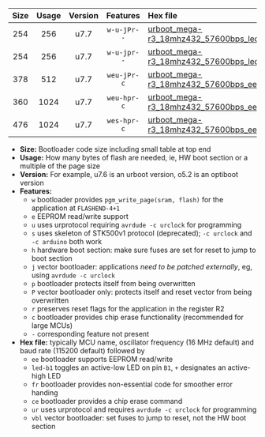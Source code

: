 |Size|Usage|Version|Features|Hex file|
|:-:|:-:|:-:|:-:|:--|
|254|256|u7.7|`w-u-jPr--`|[urboot_mega-r3_18mhz432_57600bps_led+b7_ur_vbl.hex](https://raw.githubusercontent.com/stefanrueger/urboot.hex/main/boards/mega-r3/fcpu_18mhz432/57600_bps/urboot_mega-r3_18mhz432_57600bps_led+b7_ur_vbl.hex)|
|254|256|u7.7|`w-u-jpr--`|[urboot_mega-r3_18mhz432_57600bps_led+b7_fr_ur_vbl.hex](https://raw.githubusercontent.com/stefanrueger/urboot.hex/main/boards/mega-r3/fcpu_18mhz432/57600_bps/urboot_mega-r3_18mhz432_57600bps_led+b7_fr_ur_vbl.hex)|
|378|512|u7.7|`weu-jPr-c`|[urboot_mega-r3_18mhz432_57600bps_ee_led+b7_fr_ce_ur_vbl.hex](https://raw.githubusercontent.com/stefanrueger/urboot.hex/main/boards/mega-r3/fcpu_18mhz432/57600_bps/urboot_mega-r3_18mhz432_57600bps_ee_led+b7_fr_ce_ur_vbl.hex)|
|360|1024|u7.7|`weu-hpr-c`|[urboot_mega-r3_18mhz432_57600bps_ee_led+b7_fr_ce_ur.hex](https://raw.githubusercontent.com/stefanrueger/urboot.hex/main/boards/mega-r3/fcpu_18mhz432/57600_bps/urboot_mega-r3_18mhz432_57600bps_ee_led+b7_fr_ce_ur.hex)|
|476|1024|u7.7|`wes-hpr-c`|[urboot_mega-r3_18mhz432_57600bps_ee_led+b7_fr_ce.hex](https://raw.githubusercontent.com/stefanrueger/urboot.hex/main/boards/mega-r3/fcpu_18mhz432/57600_bps/urboot_mega-r3_18mhz432_57600bps_ee_led+b7_fr_ce.hex)|

- **Size:** Bootloader code size including small table at top end
- **Usage:** How many bytes of flash are needed, ie, HW boot section or a multiple of the page size
- **Version:** For example, u7.6 is an urboot version, o5.2 is an optiboot version
- **Features:**
  + `w` bootloader provides `pgm_write_page(sram, flash)` for the application at `FLASHEND-4+1`
  + `e` EEPROM read/write support
  + `u` uses urprotocol requiring `avrdude -c urclock` for programming
  + `s` uses skeleton of STK500v1 protocol (deprecated); `-c urclock` and `-c arduino` both work
  + `h` hardware boot section: make sure fuses are set for reset to jump to boot section
  + `j` vector bootloader: applications *need to be patched externally*, eg, using `avrdude -c urclock`
  + `p` bootloader protects itself from being overwritten
  + `P` vector bootloader only: protects itself and reset vector from being overwritten
  + `r` preserves reset flags for the application in the register R2
  + `c` bootloader provides chip erase functionality (recommended for large MCUs)
  + `-` corresponding feature not present
- **Hex file:** typically MCU name, oscillator frequency (16 MHz default) and baud rate (115200 default) followed by
  + `ee` bootloader supports EEPROM read/write
  + `led-b1` toggles an active-low LED on pin `B1`, `+` designates an active-high LED
  + `fr` bootloader provides non-essential code for smoother error handing
  + `ce` bootloader provides a chip erase command
  + `ur` uses urprotocol and requires `avrdude -c urclock` for programming
  + `vbl` vector bootloader: set fuses to jump to reset, not the HW boot section
